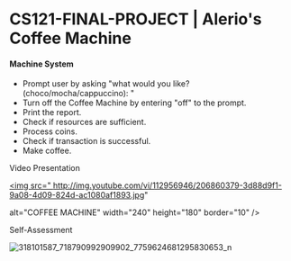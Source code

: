 # CS121-FINAL-PROJECT | Alerio's Coffee Machine
#### Machine System ####

- Prompt user by asking "what would you like? (choco/mocha/cappuccino): "
- Turn off the Coffee Machine by entering "off" to the prompt.
- Print the report.
- Check if resources are sufficient.
- Process coins.
- Check if transaction is successful.
- Make coffee.

Video Presentation

<a href="http://www.youtube.com/watch?feature=player_embedded&v=VvPprS3g1xU" target="_blank"><img src=" http://img.youtube.com/vi/112956946/206860379-3d88d9f1-9a08-4d09-824d-ac1080af1893.jpg"                    
                                                                                                  
alt="COFFEE MACHINE" width="240" height="180" border="10" /></a>

Self-Assessment

![318101587_718790992909902_7759624681295830653_n](https://user-images.githubusercontent.com/112959261/206857325-e5b39bea-da0e-4f8a-bbce-a2325270c281.jpg)

